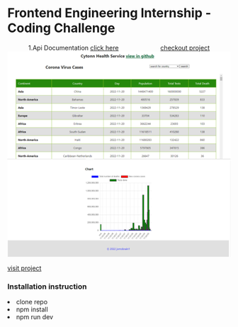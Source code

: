 <h1>Frontend Engineering Internship - Coding Challenge</h1>

<section style="display:flex;justify-content: space-around;align-items:center;">

<div>
1.Api Documentation 
<a  href="https://rapidapi.com/api-sports/api/covid-193/"> click here</a>  
</div>
<div>
<a href="https://cytonjomo.netlify.app/" target="_blank">checkout project</a>
</div>
</section>

<div align="center" >
<img src='./images/Screen1.png' width="800"> 
<img src='./images/Screen2.png' width="800"> 
</div>

<a href="https://cytonjomo.netlify.app/" target="_blank">visit project</a>

<h3>Installation instruction</h3>
  
  <li>clone repo</li>
  <li>npm install</li>
  <li>npm run dev</li>